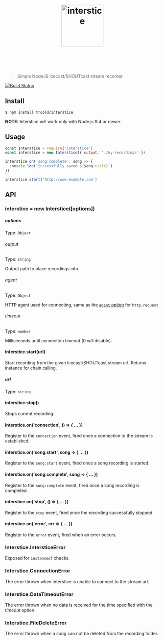 <h1 align="center">
  <br>
  <img width="137" src="logo.png" alt="interstice">
  <br>
  <br>
  <br>
</h1>

> Simple NodeJS Icecast/SHOUTcast stream recorder

[![Build Status](https://travis-ci.org/atask/interstice.svg?branch=master)](https://travis-ci.org/atask/interstice)


## Install

```
$ npm install troold/interstice
```

**NOTE:** Interstice will work only with Node.js 9.4 or newer.


## Usage

```js
const Interstice = require('interstice')
const interstice = new Interstice({ output: './my-recordings' })

interstice.on('song:complete', song => {
  console.log(`Successfully saved ${song.title}`)
})

interstice.start('http://www.example.com')
```


## API

### interstice = new Interstice([options])

##### options

Type: `Object`

###### output

Type: `string`

Output path to place recordings into.

###### agent

Type: `Object`

HTTP agent used for connecting, same as the [`agent` option](https://nodejs.org/api/http.html#http_http_request_url_options_callback) for `http.request`

###### timeout

Type: `number`

Milliseconds until connection timeout (0 will disable).

#### interstice.start(url)

Start recording from the given Icecast/SHOUTcast stream url. Returns instance for chain calling.

##### url

Type: `string`

#### interstice.stop()

Stops current recording.

#### interstice.on('connection', () => { ... })

Register to the `connection` event, fired once a connection to the stream is established.

#### interstice.on('song:start', song => { ... })

Register to the `song:start` event, fired once a song recording is started.

#### interstice.on('song:complete', song => { ... })

Register to the `song:complete` event, fired once a song recording is completed.

#### interstice.on('stop', () => { ... })

Register to the `stop` event, fired once the recording successfully stopped.

#### interstice.on('error', err => { ... })

Register to the `error` event, fired when an error occurs.

### Interstice.IntersticeError

Exposed for `instanceof` checks.

### Interstice.ConnectionError

The error thrown when interstice is unable to connect to the stream url.

### Interstice.DataTimeoutError

The error thrown when no data is received for the time specified with the _timeout_ option.

### Interstice.FileDeleteError

The error thrown when a song can not be deleted from the recording folder.
